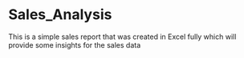 # Sales_Analysis
This is a simple sales report that was created in Excel fully which will provide some insights for the sales data
